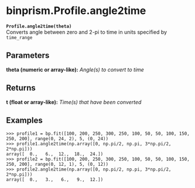 # binprism.Profile.angle2time
**`Profile.angle2time(theta)`** <br />
Converts angle between zero and 2-pi to time in units specified by `time_range`

## Parameters
**theta (numeric or array-like):** *Angle(s) to convert to time*

## Returns
**t (float or array-like):** *Time(s) that have been converted*

## Examples
```
>>> profile1 = bp.fit([100, 200, 250, 300, 250, 100, 50, 50, 100, 150, 250, 200], range(0, 24, 2), 5, (0, 24))
>>> profile1.angle2time(np.array([0, np.pi/2, np.pi, 3*np.pi/2, 2*np.pi]))
array([  0.,   6.,  12.,  18.,  24.])
>>> profile2 = bp.fit([100, 200, 250, 300, 250, 100, 50, 50, 100, 150, 250, 200], range(0, 12, 1), 5, (0, 12))
>>> profile2.angle2time(np.array([0, np.pi/2, np.pi, 3*np.pi/2, 2*np.pi]))
array([  0.,   3.,   6.,   9.,  12.])
```
